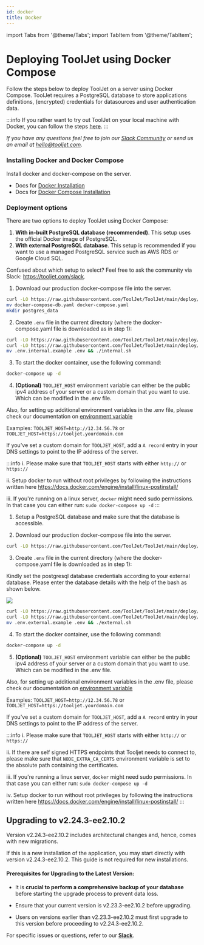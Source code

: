 ```yaml
---
id: docker
title: Docker
---
```


import Tabs from '@theme/Tabs';
import TabItem from '@theme/TabItem';

# Deploying ToolJet using Docker Compose

Follow the steps below to deploy ToolJet on a server using Docker Compose. ToolJet requires a PostgreSQL database to store applications definitions, (encrypted) credentials for datasources and user authentication data.

:::info
If you rather want to try out ToolJet on your local machine with Docker, you can follow the steps [here](/docs/2.1.0/setup/try-tooljet).
:::

*If you have any questions feel free to join our [Slack Community](https://tooljet.com/slack) or send us an email at hello@tooljet.com.*

### Installing Docker and Docker Compose
Install docker and docker-compose on the server.
   - Docs for [Docker Installation](https://docs.docker.com/engine/install/)
   - Docs for [Docker Compose Installation](https://docs.docker.com/compose/install/)

### Deployment options

There are two options to deploy ToolJet using Docker Compose:
1. **With in-built PostgreSQL database (recommended)**. This setup uses the official Docker image of PostgreSQL.
2.   **With external PostgreSQL database**. This setup is recommended if you want to use a managed PostgreSQL service such as AWS RDS or Google Cloud SQL.

Confused about which setup to select? Feel free to ask the community via Slack: https://tooljet.com/slack.


<Tabs>
  <TabItem value="with-in-built-postgres" label="With in-built PostgreSQL" default>

  1. Download our production docker-compose file into the server.
  ```bash
  curl -LO https://raw.githubusercontent.com/ToolJet/ToolJet/main/deploy/docker/docker-compose-db.yaml
  mv docker-compose-db.yaml docker-compose.yaml
  mkdir postgres_data
  ```

  2. Create `.env` file in the current directory (where the docker-compose.yaml file is downloaded as in step 1):

  ```bash
  curl -LO https://raw.githubusercontent.com/ToolJet/ToolJet/main/deploy/docker/.env.internal.example
  curl -LO https://raw.githubusercontent.com/ToolJet/ToolJet/main/deploy/docker/internal.sh && chmod +x internal.sh
  mv .env.internal.example .env && ./internal.sh
  ```

  3. To start the docker container, use the following command:

  ```bash
  docker-compose up -d
  ```

  4. **(Optional)** `TOOLJET_HOST` environment variable can either be the public ipv4 address of your server or a custom domain that you want to use. Which can be modified in the .env file.

  Also, for setting up additional environment variables in the .env file, please check our documentation on [environment variable](/docs/setup/env-vars)

  Examples:
  `TOOLJET_HOST=http://12.34.56.78` or
  `TOOLJET_HOST=https://tooljet.yourdomain.com`
  
  If you've set a custom domain for `TOOLJET_HOST`, add a `A record` entry in your DNS settings to point to the IP address of the server. 

  :::info
  i. Please make sure that `TOOLJET_HOST` starts with either `http://` or `https://`

  ii. Setup docker to run without root privileges by following the instructions written here https://docs.docker.com/engine/install/linux-postinstall/

  iii. If you're running on a linux server, `docker` might need sudo permissions. In that case you can either run:
  `sudo docker-compose up -d`
  :::



  </TabItem>
  <TabItem value="with-external-postgres" label="With external PostgreSQL">

  1. Setup a PostgreSQL database and make sure that the database is accessible.

  2. Download our production docker-compose file into the server.
  ```bash
  curl -LO https://raw.githubusercontent.com/ToolJet/ToolJet/main/deploy/docker/docker-compose.yaml
  ```

  3. Create `.env` file in the current directory (where the docker-compose.yaml file is downloaded as in step 1):

  Kindly set the postgresql database credentials according to your external database. Please enter the database details with the help of the bash as shown below.

  <div style={{textAlign: 'center'}}>

  <img className="screenshot-full" src="/img/setup/docker/bash.gif"/>

  </div> 

  ```bash
  curl -LO https://raw.githubusercontent.com/ToolJet/ToolJet/main/deploy/docker/.env.external.example
  curl -LO https://raw.githubusercontent.com/ToolJet/ToolJet/main/deploy/docker/external.sh && chmod +x external.sh
  mv .env.external.example .env && ./external.sh
  ```

  4. To start the docker container, use the following command:

  ```bash
  docker-compose up -d
  ```

  5. **(Optional)** `TOOLJET_HOST` environment variable can either be the public ipv4 address of your server or a custom domain that you want to use. Which can be modified in the .env file.

  Also, for setting up additional environment variables in the .env file, please check our documentation on [environment variable](/docs/setup/env-vars)

  Examples:
  `TOOLJET_HOST=http://12.34.56.78` or
  `TOOLJET_HOST=https://tooljet.yourdomain.com`
  
  If you've set a custom domain for `TOOLJET_HOST`, add a `A record` entry in your DNS settings to point to the IP address of the server.

  :::info
  i. Please make sure that `TOOLJET_HOST` starts with either `http://` or `https://`

  ii. If there are self signed HTTPS endpoints that Tooljet needs to connect to, please make sure that `NODE_EXTRA_CA_CERTS` environment variable is set to the absolute path containing the certificates.

  iii. If you're running a linux server, `docker` might need sudo permissions. In that case you can either run:
  `sudo docker-compose up -d`

  iv. Setup docker to run without root privileges by following the instructions written here https://docs.docker.com/engine/install/linux-postinstall/
:::

</TabItem>
</Tabs>

## Upgrading to v2.24.3-ee2.10.2

Version v2.24.3-ee2.10.2 includes architectural changes and, hence, comes with new migrations.

If this is a new installation of the application, you may start directly with version v2.24.3-ee2.10.2. This guide is not required for new installations.

#### Prerequisites for Upgrading to the Latest Version:

- It is **crucial to perform a comprehensive backup of your database** before starting the upgrade process to prevent data loss.

- Ensure that your current version is v2.23.3-ee2.10.2 before upgrading. 

- Users on versions earlier than v2.23.3-ee2.10.2 must first upgrade to this version before proceeding to v2.24.3-ee2.10.2.

For specific issues or questions, refer to our **[Slack](https://tooljet.slack.com/join/shared_invite/zt-25438diev-mJ6LIZpJevG0LXCEcL0NhQ#)**.






